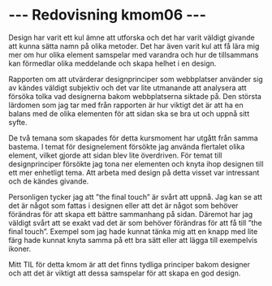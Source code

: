 ---
---
--- Redovisning kmom06 ---
=========================

Design har varit ett kul ämne att utforska och det har varit väldigt givande att kunna sätta namn på olika metoder. Det har även varit kul att få lära mig mer om hur olika element samspelar med varandra och hur de tillsammans kan förmedlar olika meddelande och skapa helhet i en design.

Rapporten om att utvärderar designprinciper som webbplatser använder sig av kändes väldigt subjektiv och det var lite utmanande att analysera att försöka tolka vad designerna bakom webbplatserna siktade på. Den största lärdomen som jag tar med från rapporten är hur viktigt det är att ha en balans med de olika elementen för att sidan ska se bra ut och uppnå sitt syfte.

De två temana som skapades för detta kursmoment har utgått från samma bastema. I temat för designelement försökte jag använda flertalet olika element, vilket gjorde att sidan blev lite överdriven. För temat till designprinciper försökte jag tona ner elementen och knyta ihop designen till ett mer enhetligt tema. Att arbeta med design på detta visset var intressant och de kändes givande.

Personligen tycker jag att ”the final touch” är svårt att uppnå. Jag kan se att det är något som fattas i designen eller att det är något som behöver förändras för att skapa ett bättre sammanhang på sidan. Däremot har jag väldigt svårt att se exakt vad det är som behöver förändras för att få till ”the final touch”.  Exempel som jag hade kunnat tänka mig att en knapp med lite färg hade kunnat knyta samma på ett bra sätt eller att lägga till exempelvis ikoner.

Mitt TIL för detta kmom är att det finns tydliga principer bakom designer och att det är viktigt att dessa samspelar för att skapa en god design.
